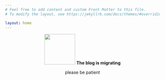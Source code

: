```yaml
---
# Feel free to add content and custom Front Matter to this file.
# To modify the layout, see https://jekyllrb.com/docs/themes/#overriding-theme-defaults

layout: home
---
```


<div id="header" align="center">
  <img src="https://giphy.com/gifs/bird-flying-worm-k6p6QESmRB2HH10jxV" width="100"/>
  <strong>The blog is migrating</strong>
  <p>please be patient</p>
</div>